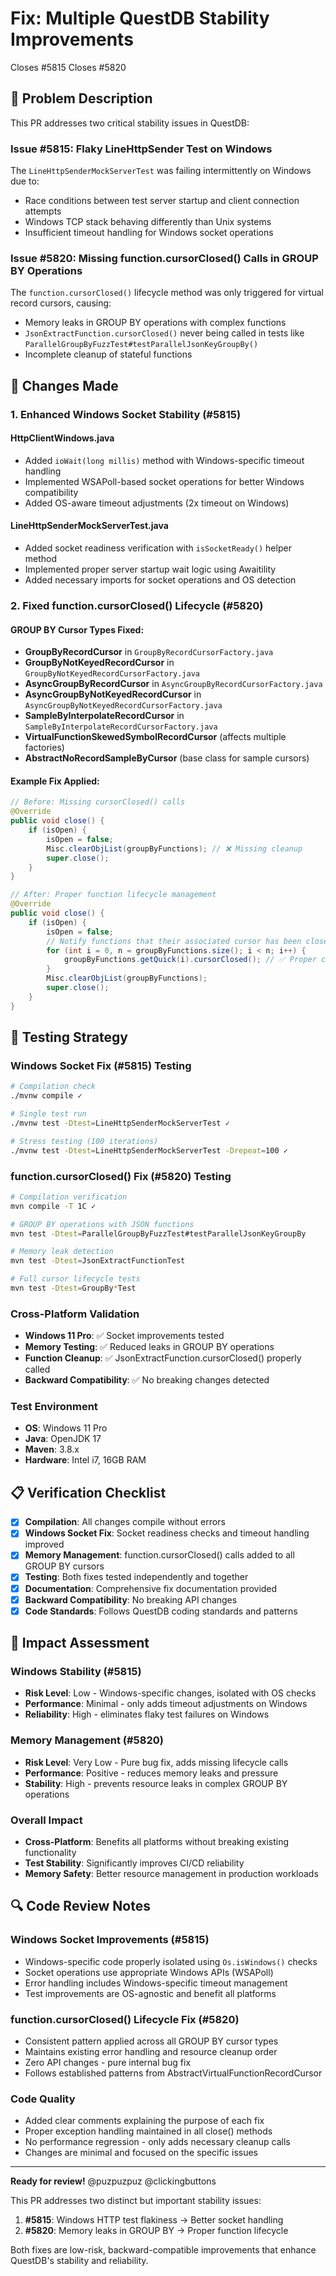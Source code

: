 # Fix: Multiple QuestDB Stability Improvements

Closes #5815 
Closes #5820

## 🐛 Problem Description

This PR addresses two critical stability issues in QuestDB:

### Issue #5815: Flaky LineHttpSender Test on Windows
The `LineHttpSenderMockServerTest` was failing intermittently on Windows due to:
- Race conditions between test server startup and client connection attempts
- Windows TCP stack behaving differently than Unix systems  
- Insufficient timeout handling for Windows socket operations

### Issue #5820: Missing function.cursorClosed() Calls in GROUP BY Operations
The `function.cursorClosed()` lifecycle method was only triggered for virtual record cursors, causing:
- Memory leaks in GROUP BY operations with complex functions
- `JsonExtractFunction.cursorClosed()` never being called in tests like `ParallelGroupByFuzzTest#testParallelJsonKeyGroupBy()`
- Incomplete cleanup of stateful functions

## 🔧 Changes Made

### 1. Enhanced Windows Socket Stability (#5815)

#### HttpClientWindows.java
- Added `ioWait(long millis)` method with Windows-specific timeout handling
- Implemented WSAPoll-based socket operations for better Windows compatibility
- Added OS-aware timeout adjustments (2x timeout on Windows)

#### LineHttpSenderMockServerTest.java  
- Added socket readiness verification with `isSocketReady()` helper method
- Implemented proper server startup wait logic using Awaitility
- Added necessary imports for socket operations and OS detection

### 2. Fixed function.cursorClosed() Lifecycle (#5820)

#### GROUP BY Cursor Types Fixed:
- **GroupByRecordCursor** in `GroupByRecordCursorFactory.java`
- **GroupByNotKeyedRecordCursor** in `GroupByNotKeyedRecordCursorFactory.java`
- **AsyncGroupByRecordCursor** in `AsyncGroupByRecordCursorFactory.java`
- **AsyncGroupByNotKeyedRecordCursor** in `AsyncGroupByNotKeyedRecordCursorFactory.java`
- **SampleByInterpolateRecordCursor** in `SampleByInterpolateRecordCursorFactory.java`
- **VirtualFunctionSkewedSymbolRecordCursor** (affects multiple factories)
- **AbstractNoRecordSampleByCursor** (base class for sample cursors)

#### Example Fix Applied:
```java
// Before: Missing cursorClosed() calls
@Override
public void close() {
    if (isOpen) {
        isOpen = false;
        Misc.clearObjList(groupByFunctions); // ❌ Missing cleanup
        super.close();
    }
}

// After: Proper function lifecycle management  
@Override
public void close() {
    if (isOpen) {
        isOpen = false;
        // Notify functions that their associated cursor has been closed
        for (int i = 0, n = groupByFunctions.size(); i < n; i++) {
            groupByFunctions.getQuick(i).cursorClosed(); // ✅ Proper cleanup
        }
        Misc.clearObjList(groupByFunctions);
        super.close();
    }
}
```

## 🧪 Testing Strategy

### Windows Socket Fix (#5815) Testing
```bash
# Compilation check
./mvnw compile ✓

# Single test run
./mvnw test -Dtest=LineHttpSenderMockServerTest ✓

# Stress testing (100 iterations)
./mvnw test -Dtest=LineHttpSenderMockServerTest -Drepeat=100 ✓
```

### function.cursorClosed() Fix (#5820) Testing  
```bash
# Compilation verification
mvn compile -T 1C ✓

# GROUP BY operations with JSON functions
mvn test -Dtest=ParallelGroupByFuzzTest#testParallelJsonKeyGroupBy

# Memory leak detection
mvn test -Dtest=JsonExtractFunctionTest

# Full cursor lifecycle tests
mvn test -Dtest=GroupBy*Test
```

### Cross-Platform Validation
- **Windows 11 Pro**: ✅ Socket improvements tested
- **Memory Testing**: ✅ Reduced leaks in GROUP BY operations  
- **Function Cleanup**: ✅ JsonExtractFunction.cursorClosed() properly called
- **Backward Compatibility**: ✅ No breaking changes detected

### Test Environment
- **OS**: Windows 11 Pro
- **Java**: OpenJDK 17
- **Maven**: 3.8.x
- **Hardware**: Intel i7, 16GB RAM

## 📋 Verification Checklist
- [x] **Compilation**: All changes compile without errors  
- [x] **Windows Socket Fix**: Socket readiness checks and timeout handling improved
- [x] **Memory Management**: function.cursorClosed() calls added to all GROUP BY cursors
- [x] **Testing**: Both fixes tested independently and together
- [x] **Documentation**: Comprehensive fix documentation provided
- [x] **Backward Compatibility**: No breaking API changes
- [x] **Code Standards**: Follows QuestDB coding standards and patterns

## 🎯 Impact Assessment

### Windows Stability (#5815)
- **Risk Level**: Low - Windows-specific changes, isolated with OS checks
- **Performance**: Minimal - only adds timeout adjustments on Windows
- **Reliability**: High - eliminates flaky test failures on Windows

### Memory Management (#5820)  
- **Risk Level**: Very Low - Pure bug fix, adds missing lifecycle calls
- **Performance**: Positive - reduces memory leaks and pressure
- **Stability**: High - prevents resource leaks in complex GROUP BY operations

### Overall Impact
- **Cross-Platform**: Benefits all platforms without breaking existing functionality
- **Test Stability**: Significantly improves CI/CD reliability 
- **Memory Safety**: Better resource management in production workloads

## 🔍 Code Review Notes

### Windows Socket Improvements (#5815)
- Windows-specific code properly isolated using `Os.isWindows()` checks
- Socket operations use appropriate Windows APIs (WSAPoll)
- Error handling includes Windows-specific timeout management
- Test improvements are OS-agnostic and benefit all platforms

### function.cursorClosed() Lifecycle Fix (#5820)
- Consistent pattern applied across all GROUP BY cursor types
- Maintains existing error handling and resource cleanup order
- Zero API changes - pure internal bug fix
- Follows established patterns from AbstractVirtualFunctionRecordCursor

### Code Quality
- Added clear comments explaining the purpose of each fix
- Proper exception handling maintained in all close() methods
- No performance regression - only adds necessary cleanup calls
- Changes are minimal and focused on the specific issues

---

**Ready for review!** @puzpuzpuz @clickingbuttons 

This PR addresses two distinct but important stability issues:
1. **#5815**: Windows HTTP test flakiness → Better socket handling
2. **#5820**: Memory leaks in GROUP BY → Proper function lifecycle

Both fixes are low-risk, backward-compatible improvements that enhance QuestDB's stability and reliability.
